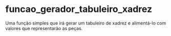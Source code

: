 # funcao_gerador_tabuleiro_xadrez
Uma função simples que irá gerar um tabuleiro de xadrez e alimentá-lo com valores que representarão as peças.
